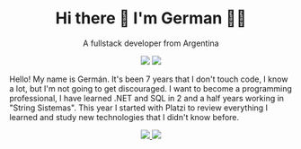 <h1 align="center">Hi there 👋 I'm German 👩‍💻</h1>

<p align="center">A fullstack developer from Argentina</p>

<p align="center"><a href="https://www.linkedin.com/in/germedina91/"><img  src="https://img.shields.io/badge/LinkedIn-0077B5?style=for-the-badge&logo=linkedin&logoColor=white"  /></a> <a href="mailto:m.ger.1991@gmail.com"><img  src="https://img.shields.io/badge/Gmail-D14836?style=for-the-badge&logo=gmail&logoColor=white"/></a></p>

<p>Hello! My name is Germán. It's been 7 years that I don't touch code, I know a lot, but I'm not going to get discouraged. I want to become a programming professional, I have learned .NET and SQL in 2 and a half years working in "String Sistemas". This year I started with Platzi to review everything I learned and study new technologies that I didn't know before.</p>

<p align="center">
  <a href="https://platzi.com/p/mger1991/">
  <img  src="https://img.shields.io/badge/Platzi-98CA3F?style=for-the-badge&logo=platzi&logoColor=white"  />
  </a>
  <a href="https://germedina.dev">
  <img  src="
  	https://img.shields.io/badge/website-000000?style=for-the-badge&logo=About.me&logoColor=white"  />
  </a>
</p>
